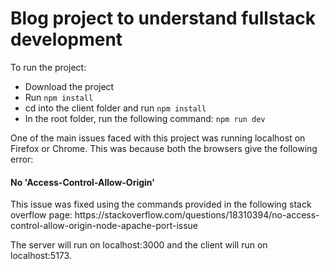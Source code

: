 <h1>Blog project to understand fullstack development</h1>
<p>To run the project:
<ul>
  <li>Download the project</li>
  <li>Run <code>npm install</code></li>
  <li>cd into the client folder and run <code>npm install</code></li>
  <li>In the root folder, run the following command: <code>npm run dev</code></li>
</ul></p>

<p>One of the main issues faced with this project was running localhost on Firefox or Chrome. This was because both the browsers give the following error:</p>
<h4>No 'Access-Control-Allow-Origin'</h4>
<p>This issue was fixed using the commands provided in the following stack overflow page: <link>https://stackoverflow.com/questions/18310394/no-access-control-allow-origin-node-apache-port-issue</link></p>

<p>The server will run on localhost:3000 and the client will run on localhost:5173.</p>
